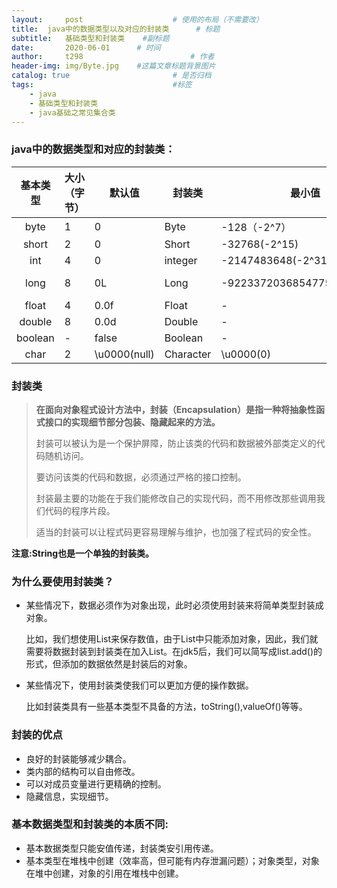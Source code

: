 ```yaml
---
layout:     post   				    # 使用的布局（不需要改）
title:  java中的数据类型以及对应的封装类		# 标题 
subtitle:   基础类型和封装类    #副标题
date:       2020-06-01		# 时间
author:     t298						# 作者
header-img: img/Byte.jpg 	#这篇文章标题背景图片
catalog: true 						# 是否归档
tags:								#标签
    - java
    - 基础类型和封装类
    - java基础之常见集合类
---
```




### java中的数据类型和对应的封装类：

| 基本类型 | 大小（字节） | 默认值       | 封装类    | 最小值                      | 最大值                       |
| :------: | ------------ | ------------ | --------- | --------------------------- | ---------------------------- |
|   byte   | 1            | 0            | Byte      | -128（-2^7）                | 127(2^7-1)                   |
|  short   | 2            | 0            | Short     | -32768(-2^15)               | 32767(2^15-1)                |
|   int    | 4            | 0            | integer   | -2147483648(-2^31)          | 2147483647(2^31-1)           |
|   long   | 8            | 0L           | Long      | -9223372036854775808(-2^63) | 9223372036854775808(-2^63-1) |
|  float   | 4            | 0.0f         | Float     | -                           | -                            |
|  double  | 8            | 0.0d         | Double    | -                           | -                            |
| boolean  | -            | false        | Boolean   | -                           | -                            |
|   char   | 2            | \u0000(null) | Character | \u0000(0)                   | \uffff(65536)                |



### 封装类

> **在面向对象程式设计方法中，封装（Encapsulation）是指一种将抽象性函式接口的实现细节部分包装、隐藏起来的方法。**
>
> 封装可以被认为是一个保护屏障，防止该类的代码和数据被外部类定义的代码随机访问。
>
> 要访问该类的代码和数据，必须通过严格的接口控制。
>
> 封装最主要的功能在于我们能修改自己的实现代码，而不用修改那些调用我们代码的程序片段。
>
> 适当的封装可以让程式码更容易理解与维护，也加强了程式码的安全性。

**注意:String也是一个单独的封装类。**





### 为什么要使用封装类？

- 某些情况下，数据必须作为对象出现，此时必须使用封装来将简单类型封装成对象。

  比如，我们想使用List来保存数值，由于List中只能添加对象，因此，我们就需要将数据封装到封装类在加入List。在jdk5后，我们可以简写成list.add()的形式，但添加的数据依然是封装后的对象。

  

- 某些情况下，使用封装类使我们可以更加方便的操作数据。

  比如封装类具有一些基本类型不具备的方法，toString(),valueOf()等等。



### 封装的优点

- 良好的封装能够减少耦合。
- 类内部的结构可以自由修改。
- 可以对成员变量进行更精确的控制。
- 隐藏信息，实现细节。



### 基本数据类型和封装类的本质不同:

- 基本数据类型只能安值传递，封装类安引用传递。
- 基本类型在堆栈中创建（效率高，但可能有内存泄漏问题）；对象类型，对象在堆中创建，对象的引用在堆栈中创建。
